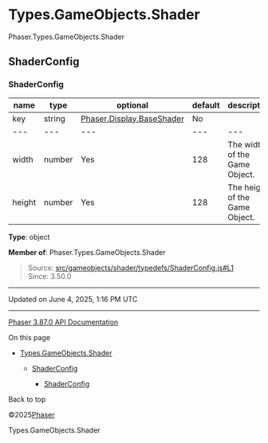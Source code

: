 # Types.GameObjects.Shader

Phaser.Types.GameObjects.Shader

## ShaderConfig

### <static> ShaderConfig

| name | type | optional | default | description |
| --- | --- | --- | --- | --- |
| key | string | [Phaser.Display.BaseShader](../class/display-baseshader.md) | No |  | The key of the shader to use from the shader cache, or a BaseShader instance. |
| --- | --- | --- | --- | --- |
| width | number | Yes | 128 | The width of the Game Object. |
| height | number | Yes | 128 | The height of the Game Object. |

**Type**: object

**Member of**: Phaser.Types.GameObjects.Shader

> Source: [src/gameobjects/shader/typedefs/ShaderConfig.js#L1](https://github.com/phaserjs/phaser/blob/v3.87.0/src/gameobjects/shader/typedefs/ShaderConfig.js#L1)  
> Since: 3.50.0

---

Updated on June 4, 2025, 1:16 PM UTC

---

[Phaser 3.87.0 API Documentation](../../index.md)

On this page

* [Types.GameObjects.Shader](#typesgameobjectsshader)

  + [ShaderConfig](#shaderconfig)

    - [<static> ShaderConfig](#static-shaderconfig)

Back to top

©2025[Phaser](https://docs.phaser.io)



Types.GameObjects.Shader